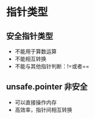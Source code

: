 # 指针类型
## 安全指针类型
- 不能用于算数运算
- 不能相互转换
- 不能与其他指针判断：!=或者==
## unsafe.pointer 非安全
- 可以直接操作内存
- 高效率，指针间相互转换
